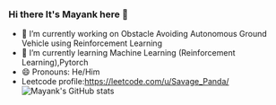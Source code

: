 ### Hi there It's Mayank here 👋
- 🔭 I’m currently working on Obstacle Avoiding Autonomous Ground Vehicle using Reinforcement Learning
- 🌱 I’m currently learning Machine Learning (Reinforcement Learning),Pytorch
- 😄 Pronouns: He/Him
- Leetcode profile:https://leetcode.com/u/Savage_Panda/
![Mayank's GitHub stats](https://github-readme-stats.vercel.app/api?username=Mayank328&show_icons=true&theme=radical)
